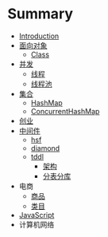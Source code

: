 # Summary

* [Introduction](README.md)
* [面向对象](面向对象.md)
   * [Class](Class.md)
* [并发](并发.md)
   * [线程](线程.md)
   * [线程池](线程池.md)
* [集合](集合.md)
   * [HashMap](HashMap.md)
   * [ConcurrentHashMap](ConcurrentHashMap.md)
* [创业](创业.md)
* [中间件](中间件.md)
   * [hsf](hsf.md)
   * [diamond](diamond.md)
   * [tddl](tddl.md)
       * [架构](架构.md)
       * [分表分库](分表分库.md)
* 电商
   * [商品](商品.md)
   * [类目](类目.md)
* [JavaScript](javascript.md)
* 计算机网络

